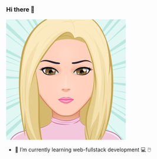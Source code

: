 ### Hi there 👋

<!--
**ValentinaMarta/ValentinaMarta** is a ✨ _special_ ✨ repository because its `README.md` (this file) appears on your GitHub profile.

Here are some ideas to get you started:
- 🔭 I’m currently working on ...
- 👯 I’m looking to collaborate on ...
- 🤔 I’m looking for help with ...
- 💬 Ask me about ...
- 📫 How to reach me: ...
- 😄 Pronouns: ...
- ⚡ Fun fact: ...

[![Windows](https://svgshare.com/i/ZhY.svg)](https://svgshare.com/i/ZhY.svg)
[![Linux](https://svgshare.com/i/Zhy.svg)](https://svgshare.com/i/Zhy.svg)
[![Figma](https://img.shields.io/badge/--F24E1E?logo=figma&logoColor=ffffff)](https://www.figma.com/)
[![Jira](https://badgen.net/badge/icon/jira?icon=jira&label)](https://https://jira.com/)
-->
![This is my avatar](https://github.com/ValentinaMarta/ValentinaMarta/blob/main/avatar.png)

<!--[![Generic badge](https://img.shields.io/badge/<SUBJECT>-<STATUS>-<COLOR>.svg)](https://shields.io/) -->


- :purple_heart: I’m currently learning web-fullstack development    :computer: :computer_mouse:



